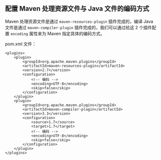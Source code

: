 ## 配置 Maven 处理资源文件与 Java 文件的编码方式
Maven 处理资源文件是通过 `maven-resources-plugin` 插件完成的，编译 Java 文件是通过 `maven-compiler-plugin` 插件完成的，我们可以通过给这 2 个插件配置 `encoding` 属性来为 Maven 指定具体的编码方式。

pom.xml 文件：

	<plugins>
		<plugin>
			<groupId>org.apache.maven.plugins</groupId>
			<artifactId>maven-resources-plugin</artifactId>
			<version>2.7</version>
			<configuration>
				<!-- 编码 -->
				<encoding>UTF-8</encoding>
				<skip>false</skip>
			</configuration>
		</plugin>
		<plugin>
			<groupId>org.apache.maven.plugins</groupId>
			<artifactId>maven-compiler-plugin</artifactId>
			<version>3.3</version>
			<configuration>
				<source>1.7</source>
				<target>1.7</target>
				<!-- 编码 -->
				<encoding>UTF-8</encoding>
				<skip>false</skip>
			</configuration>
		</plugin>
	</plugins>